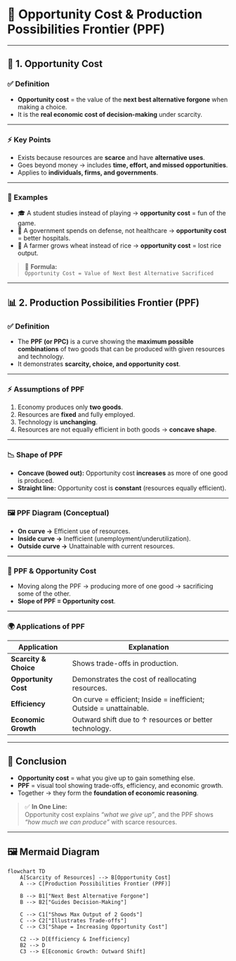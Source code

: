 # 📘 Opportunity Cost & Production Possibilities Frontier (PPF)  

---

## 🔑 1. Opportunity Cost  

### ✅ Definition  
- **Opportunity cost** = the value of the **next best alternative forgone** when making a choice.  
- It is the **real economic cost of decision-making** under scarcity.  

---

### ⚡ Key Points  
- Exists because resources are **scarce** and have **alternative uses**.  
- Goes beyond money → includes **time, effort, and missed opportunities**.  
- Applies to **individuals, firms, and governments**.  

---

### 🧩 Examples  
- 🎓 A student studies instead of playing → **opportunity cost** = fun of the game.  
- 🏥 A government spends on defense, not healthcare → **opportunity cost** = better hospitals.  
- 🌾 A farmer grows wheat instead of rice → **opportunity cost** = lost rice output.  

> 🔔 **Formula:**  
> `Opportunity Cost = Value of Next Best Alternative Sacrificed`  

---

## 📊 2. Production Possibilities Frontier (PPF)  

### ✅ Definition  
- The **PPF (or PPC)** is a curve showing the **maximum possible combinations** of two goods that can be produced with given resources and technology.  
- It demonstrates **scarcity, choice, and opportunity cost**.  

---

### ⚡ Assumptions of PPF  
1. Economy produces only **two goods**.  
2. Resources are **fixed** and fully employed.  
3. Technology is **unchanging**.  
4. Resources are not equally efficient in both goods → **concave shape**.  

---

### 📉 Shape of PPF  
- **Concave (bowed out):** Opportunity cost **increases** as more of one good is produced.  
- **Straight line:** Opportunity cost is **constant** (resources equally efficient).  

---

### 🖼️ PPF Diagram (Conceptual)  


- **On curve →** Efficient use of resources.  
- **Inside curve →** Inefficient (unemployment/underutilization).  
- **Outside curve →** Unattainable with current resources.  

---

### 🔗 PPF & Opportunity Cost  
- Moving along the PPF → producing more of one good → sacrificing some of the other.  
- **Slope of PPF = Opportunity cost**.  

---

### 🌍 Applications of PPF  
| Application | Explanation |
|-------------|-------------|
| **Scarcity & Choice** | Shows trade-offs in production. |
| **Opportunity Cost** | Demonstrates the cost of reallocating resources. |
| **Efficiency** | On curve = efficient; Inside = inefficient; Outside = unattainable. |
| **Economic Growth** | Outward shift due to ↑ resources or better technology. |

---

## 📝 Conclusion  
- **Opportunity cost** = what you give up to gain something else.  
- **PPF** = visual tool showing trade-offs, efficiency, and economic growth.  
- Together → they form the **foundation of economic reasoning**.  

> ✅ **In One Line:**  
> Opportunity cost explains *“what we give up”*, and the PPF shows *“how much we can produce”* with scarce resources.  

---

## 🖼️ Mermaid Diagram  

```mermaid
flowchart TD
    A[Scarcity of Resources] --> B[Opportunity Cost]
    A --> C[Production Possibilities Frontier (PPF)]

    B --> B1["Next Best Alternative Forgone"]
    B --> B2["Guides Decision-Making"]

    C --> C1["Shows Max Output of 2 Goods"]
    C --> C2["Illustrates Trade-offs"]
    C --> C3["Shape = Increasing Opportunity Cost"]

    C2 --> D[Efficiency & Inefficiency]
    B2 --> D
    C3 --> E[Economic Growth: Outward Shift]

```
